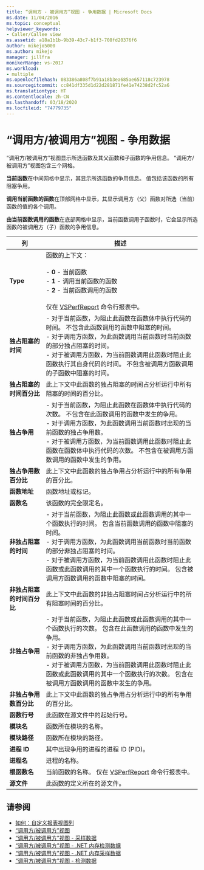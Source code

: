 ```yaml
---
title: “调用方 - 被调用方”视图 - 争用数据 | Microsoft Docs
ms.date: 11/04/2016
ms.topic: conceptual
helpviewer_keywords:
- Caller/Callee view
ms.assetid: a18a1b1b-9b39-43c7-b1f3-708fd20376f6
author: mikejo5000
ms.author: mikejo
manager: jillfra
monikerRange: vs-2017
ms.workload:
- multiple
ms.openlocfilehash: 083386a808f7b91a18b3ea685ae657118c723978
ms.sourcegitcommit: cc841df335d1d22d281871fe41e74238d2fc52a6
ms.translationtype: HT
ms.contentlocale: zh-CN
ms.lasthandoff: 03/18/2020
ms.locfileid: "74779735"
---
```

# <a name="callercallee-view----contention-data"></a>“调用方/被调用方”视图 - 争用数据
“调用方/被调用方”视图显示所选函数及其父函数和子函数的争用信息。 “调用方/被调用方”视图包含三个网格。

 **当前函数**在中间网格中显示，其显示所选函数的争用信息。 值包括该函数的所有阻塞争用。

 **调用当前函数的函数**在顶部网格中显示，其显示调用方（父）函数对所选（当前）函数的值的各个调用。

 **由当前函数调用的函数**在底部网格中显示，当前函数调用子函数时，它会显示所选函数的被调用方（子）函数的争用信息。

|列|描述|
|------------|-----------------|
|**Type**|函数的上下文：<br /><br /> -   **0** - 当前函数<br />-   **1** - 调用当前函数的函数<br />-   **2** - 当前函数调用的函数<br /><br /> 仅在 [VSPerfReport](../profiling/vsperfreport.md) 命令行报表中。|
|**独占阻塞的时间**|-   对于当前函数，为阻止此函数在函数体中执行代码的时间。 不包含此函数调用的函数中阻塞的时间。<br />-   对于调用方函数，为此函数调用当前函数时当前函数的部分独占阻塞的时间。<br />-   对于被调用方函数，为当前函数调用此函数时阻止此函数执行其自身代码的时间。 不包含被调用方函数调用的子函数中阻塞的时间。|
|**独占阻塞的时间百分比**|此上下文中此函数的独占阻塞的时间占分析运行中所有阻塞的时间的百分比。|
|**独占争用**|-   对于当前函数，为阻止此函数在函数体中执行代码的次数。 不包含在此函数调用的函数中发生的争用。<br />-   对于调用方函数，为此函数调用当前函数时出现的当前函数的独占争用数。<br />-   对于被调用方函数，为当前函数调用此函数时阻止此函数在函数体中执行代码的次数。 不包含在被调用方函数调用的函数中发生的争用。|
|**独占争用数百分比**|此上下文中此函数的独占争用占分析运行中的所有争用的百分比。|
|**函数地址**|函数地址或标记。|
|**函数名**|该函数的完全限定名。|
|**非独占阻塞的时间**|- 对于当前函数，为阻止此函数或此函数调用的其中一个函数执行的时间。 包含当前函数调用的函数中阻塞的时间。<br />- 对于调用方函数，为此函数调用当前函数时当前函数的部分非独占阻塞的时间。<br />- 对于被调用方函数，为当前函数调用此函数时阻止此函数或此函数调用的其中一个函数执行的时间。 包含被调用方函数调用的函数中阻塞的时间。|
|**非独占阻塞的时间百分比**|此上下文中此函数的非独占阻塞时间占分析运行中的所有阻塞时间的百分比。|
|**非独占争用**|- 对于当前函数，为阻止此函数或此函数调用的其中一个函数执行的次数。 包含在此函数调用的函数中发生的争用。<br />- 对于调用方函数，为此函数调用当前函数时出现的当前函数的非独占争用数。<br />- 对于被调用方函数，为当前函数调用此函数时阻止此函数或此函数调用的其中一个函数执行的次数。 包含在被调用方函数调用的函数中发生的争用。|
|**非独占争用数百分比**|此上下文中此函数的独占争用占分析运行中的所有争用的百分比。|
|**函数行号**|此函数在源文件中的起始行号。|
|**模块名**|函数所在模块的名称。|
|**模块路径**|函数所在模块的路径。|
|**进程 ID**|其中出现争用的进程的进程 ID (PID)。|
|**进程名**|进程的名称。|
|**根函数名**|当前函数的名称。 仅在 [VSPerfReport](../profiling/vsperfreport.md) 命令行报表中。|
|**源文件**|此函数的定义所在的源文件。|

## <a name="see-also"></a>请参阅
- [如何：自定义报表视图列](../profiling/how-to-customize-report-view-columns.md)
- [“调用方/被调用方”视图](../profiling/caller-callee-view.md)
- [“调用方/被调用方”视图 - 采样数据](../profiling/caller-callee-view-sampling-data.md)
- [“调用方/被调用方”视图 - .NET 内存检测数据](../profiling/caller-callee-view-net-memory-instrumentation-data.md)
- [“调用方/被调用方”视图 - .NET 内存采样数据](../profiling/caller-callee-view-dotnet-memory-sampling-data.md)
- [“调用方/被调用方”视图 - 检测数据](../profiling/caller-callee-view-instrumentation-data.md)
